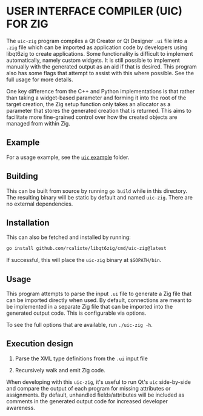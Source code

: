 USER INTERFACE COMPILER (UIC) FOR ZIG
=====================================

The `uic-zig` program compiles a Qt Creator or Qt Designer `.ui` file into a
`.zig` file which can be imported as application code by developers using
libqt6zig to create applications. Some functionality is difficult to implement
automatically, namely custom widgets. It is still possible to implement
manually with the generated output as an aid if that is desired. This program
also has some flags that attempt to assist with this where possible. See the
full usage for more details.

One key difference from the C++ and Python implementations is that rather than
taking a widget-based parameter and forming it into the root of the target
creation, the Zig setup function only takes an allocator as a parameter that
stores the generated creation that is returned. This aims to facilitate more
fine-grained control over how the created objects are managed from within Zig.

Example
-------

For a usage example, see the [`uic` example](https://github.com/rcalixte/libqt6zig-examples/tree/master/src/uic)
folder.

Building
--------

This can be built from source by running `go build` while in this directory.
The resulting binary will be static by default and named `uic-zig`. There are
no external dependencies.

Installation
------------

This can also be fetched and installed by running:

```bash
go install github.com/rcalixte/libqt6zig/cmd/uic-zig@latest
```

If successful, this will place the `uic-zig` binary at `$GOPATH/bin`.

Usage
-----

This program attempts to parse the input `.ui` file to generate a Zig file that
can be imported directly when used. By default, connections are meant to be
implemented in a separate Zig file that can be imported into the generated
output code. This is configurable via options.

To see the full options that are available, run `./uic-zig -h`.

Execution design
----------------

1. Parse the XML type definitions from the `.ui` input file

2. Recursively walk and emit Zig code.

When developing with this `uic-zig`, it's useful to run Qt's `uic` side-by-side
and compare the output of each program for missing attributes or assignments.
By default, unhandled fields/attributes will be included as comments in the
generated output code for increased developer awareness.
